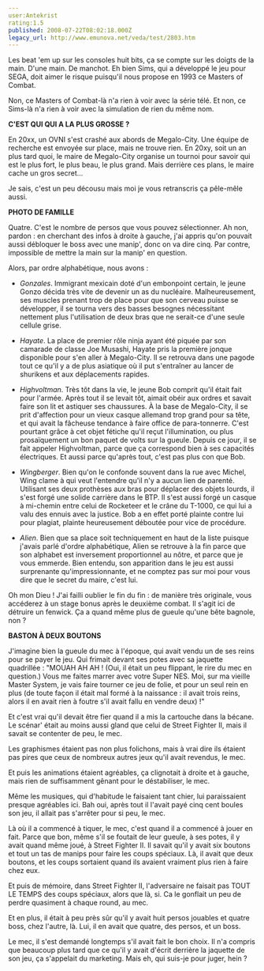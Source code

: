 ```yaml
---
user:Antekrist
rating:1.5
published: 2008-07-22T08:02:18.000Z
legacy_url: http://www.emunova.net/veda/test/2803.htm
---
```

Les beat 'em up sur les consoles huit bits, ça se compte sur les doigts de la main. D'une main. De manchot. Eh bien Sims, qui a développé le jeu pour SEGA, doit aimer le risque puisqu'il nous propose en 1993 ce Masters of Combat.  

Non, ce Masters of Combat-là n'a rien à voir avec la série télé. Et non, ce Sims-là n'a rien à voir avec la simulation de rien du même nom.  

  

**C'EST QUI QUI A LA PLUS GROSSE ?**  

En 20xx, un OVNI s'est crashé aux abords de Megalo-City. Une équipe de recherche est envoyée sur place, mais ne trouve rien. En 20xy, soit un an plus tard quoi, le maire de Megalo-City organise un tournoi pour savoir qui est le plus fort, le plus beau, le plus grand. Mais derrière ces plans, le maire cache un gros secret...  

Je sais, c'est un peu décousu mais moi je vous retranscris ça pêle-mêle aussi.  

  

**PHOTO DE FAMILLE**  

Quatre. C'est le nombre de persos que vous pouvez sélectionner. Ah non, pardon : en cherchant des infos à droite à gauche, j'ai appris qu'on pouvait aussi débloquer le boss avec une manip', donc on va dire cinq. Par contre, impossible de mettre la main sur la manip' en question.  

Alors, par ordre alphabétique, nous avons :  

- _Gonzales_. Immigrant mexicain doté d'un embonpoint certain, le jeune Gonzo décida très vite de devenir un as du nucléaire. Malheureusement, ses muscles prenant trop de place pour que son cerveau puisse se développer, il se tourna vers des basses besognes nécessitant nettement plus l'utilisation de deux bras que ne serait-ce d'une seule cellule grise.  

- _Hayate_. La place de premier rôle ninja ayant été piquée par son camarade de classe Joe Musashi, Hayate pris la première jonque disponible pour s'en aller à Megalo-City. Il se retrouva dans une pagode tout ce qu'il y a de plus asiatique où il put s'entraîner au lancer de shurikens et aux déplacements rapides.  

- _Highvoltman_. Très tôt dans la vie, le jeune Bob comprit qu'il était fait pour l'armée. Après tout il se levait tôt, aimait obéir aux ordres et savait faire son lit et astiquer ses chaussures. À la base de Megalo-City, il se prit d'affection pour un vieux casque allemand trop grand pour sa tête, et qui avait la fâcheuse tendance à faire office de para-tonnerre. C'est pourtant grâce à cet objet fétiche qu'il reçut l'illumination, ou plus prosaïquement un bon paquet de volts sur la gueule. Depuis ce jour, il se fait appeler Highvoltman, parce que ça correspond bien à ses capacités électriques. Et aussi parce qu'après tout, c'est pas plus con que Bob.  

- _Wingberger_. Bien qu'on le confonde souvent dans la rue avec Michel, Wing clame à qui veut l'entendre qu'il n'y a aucun lien de parenté. Utilisant ses deux prothèses aux bras pour déplacer des objets lourds, il s'est forgé une solide carrière dans le BTP. Il s'est aussi forgé un casque à mi-chemin entre celui de Rocketeer et le crâne du T-1000, ce qui lui a valu des ennuis avec la justice. Bob a en effet porté plainte contre lui pour plagiat, plainte heureusement déboutée pour vice de procédure.  

- _Alien_. Bien que sa place soit techniquement en haut de la liste puisque j'avais parlé d'ordre alphabétique, Alien se retrouve à la fin parce que son alphabet est inversement proportionnel au nôtre, et parce que je vous emmerde. Bien entendu, son apparition dans le jeu est aussi surprenante qu'impressionnante, et ne comptez pas sur moi pour vous dire que le secret du maire, c'est lui.  

Oh mon Dieu ! J'ai failli oublier le fin du fin : de manière très originale, vous accéderez à un stage bonus après le deuxième combat. Il s'agit ici de détruire un fenwick. Ça a quand même plus de gueule qu'une bête bagnole, non ?  

  

**BASTON À DEUX BOUTONS**  

J'imagine bien la gueule du mec à l'époque, qui avait vendu un de ses reins pour se payer le jeu. Qui frimait devant ses potes avec sa jaquette quadrillée : "MOUAH AH AH ! (Oui, il était un peu flippant, le rire du mec en question.) Vous me faites marrer avec votre Super NES. Moi, sur ma vieille Master System, je vais faire tourner ce jeu de folie, et pour un seul rein en plus (de toute façon il était mal formé à la naissance : il avait trois reins, alors il en avait rien à foutre s'il avait fallu en vendre deux) !"  

Et c'est vrai qu'il devait être fier quand il a mis la cartouche dans la bécane. Le scénar' était au moins aussi gland que celui de Street Fighter II, mais il savait se contenter de peu, le mec.  

Les graphismes étaient pas non plus folichons, mais à vrai dire ils étaient pas pires que ceux de nombreux autres jeux qu'il avait revendus, le mec.  

Et puis les animations étaient agréables, ça clignotait à droite et à gauche, mais rien de suffisamment gênant pour le déstabiliser, le mec.  

Même les musiques, qui d'habitude le faisaient tant chier, lui paraissaient presque agréables ici. Bah oui, après tout il l'avait payé cinq cent boules son jeu, il allait pas s'arrêter pour si peu, le mec.  

  

Là où il a commencé à tiquer, le mec, c'est quand il a commencé à jouer en fait. Parce que bon, même s'il se foutait de leur gueule, à ses potes, il y avait quand même joué, à Street Fighter II. Il savait qu'il y avait six boutons et tout un tas de manips pour faire les coups spéciaux. Là, il avait que deux boutons, et les coups sortaient quand ils avaient vraiment plus rien à faire chez eux.  

Et puis de mémoire, dans Street Fighter II, l'adversaire ne faisait pas TOUT LE TEMPS des coups spéciaux, alors que là, si. Ca le gonflait un peu de perdre quasiment à chaque round, au mec.  

Et en plus, il était à peu près sûr qu'il y avait huit persos jouables et quatre boss, chez l'autre, là. Lui, il en avait que quatre, des persos, et un boss.  

  

Le mec, il s'est demandé longtemps s'il avait fait le bon choix. Il n'a compris que beaucoup plus tard que ce qu'il y avait d'écrit derrière la jaquette de son jeu, ça s'appelait du marketing. Mais eh, qui suis-je pour juger, hein ?